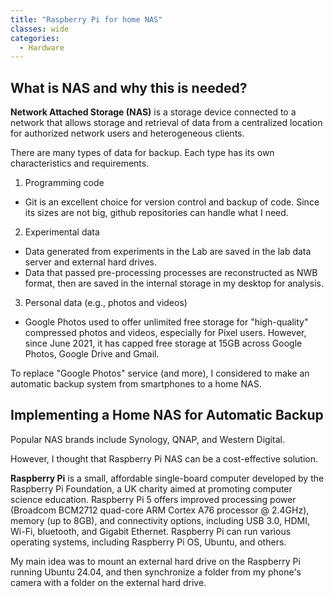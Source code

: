 ```yaml
---
title: "Raspberry Pi for home NAS"
classes: wide 
categories:
  - Hardware
---
```


## What is NAS and why this is needed?

**Network Attached Storage (NAS)** is a storage device connected to a network that allows storage and retrieval of data from a centralized location for authorized network users and heterogeneous clients.

There are many types of data for backup. Each type has its own characteristics and requirements. 
1. Programming code
  - Git is an excellent choice for version control and backup of code. Since its sizes are not big, github repositories can handle what I need. 
2. Experimental data
  - Data generated from experiments in the Lab are saved in the lab data server and external hard drives.
  - Data that passed pre-processing processes are reconstructed as NWB format, then are saved in the internal storage in my desktop for analysis. 
3. Personal data (e.g., photos and videos)
  - Google Photos used to offer unlimited free storage for "high-quality" compressed photos and videos, especially for Pixel users. However, since June 2021, it has capped free storage at 15GB across Google Photos, Google Drive and Gmail. 

To replace "Google Photos" service (and more), I considered to make an automatic backup system from smartphones to a home NAS. 



## Implementing a Home NAS for Automatic Backup

Popular NAS brands include Synology, QNAP, and Western Digital. 

However, I thought that Raspberry Pi NAS can be a cost-effective solution. 

**Raspberry Pi** is a small, affordable single-board computer developed by the Raspberry Pi Foundation, a UK charity aimed at promoting computer science education. 
Raspberry Pi 5 offers improved processing power (Broadcom BCM2712 quad-core ARM Cortex A76 processor @ 2.4GHz), memory (up to 8GB), and connectivity options, including USB 3.0, HDMI, Wi-Fi, bluetooth, and Gigabit Ethernet. Raspberry Pi can run various operating systems, including Raspberry Pi OS, Ubuntu, and others. 

My main idea was to mount an external hard drive on the Raspberry Pi running Ubuntu 24.04, and then synchronize a folder from my phone's camera with a folder on the external hard drive.

